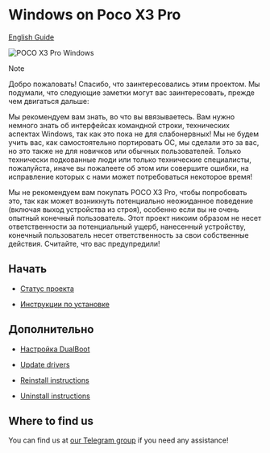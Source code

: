# Windows on Poco X3 Pro
[English Guide](/README.md)


![POCO X3 Pro Windows](https://github.com/user-attachments/assets/17ba0c91-3fa1-4d32-92cf-63249d23c235)

> [!NOTE]
> Добро пожаловать! Спасибо, что заинтересовались этим проектом. Мы подумали, что следующие заметки могут вас заинтересовать, прежде чем двигаться дальше:
>
> Мы рекомендуем вам знать, во что вы ввязываетесь. Вам нужно немного знать об интерфейсах командной строки, технических аспектах Windows, так как это пока не для слабонервных! Мы не будем учить вас, как самостоятельно портировать ОС, мы сделали это за вас, но это также не для новичков или обычных пользователей. Только технически подкованные люди или только технические специалисты, пожалуйста, иначе вы пожалеете об этом или совершите ошибки, на исправление которых с нами может потребоваться некоторое время!
>
> Мы не рекомендуем вам покупать POCO X3 Pro, чтобы попробовать это, так как может возникнуть потенциально неожиданное поведение (включая выход устройства из строя), особенно если вы не очень опытный конечный пользователь. Этот проект никоим образом не несет ответственности за потенциальный ущерб, нанесенный устройству, конечный пользователь несет ответственность за свои собственные действия. Считайте, что вас предупредили!
>

## Начать



- [Статус проекта](/Status-ru.md)



- [Инструкции по установке](ru/installation-selection.md)



## Дополнительно 

- [Настройка DualBoot](ru/3-dualboot.md)



- [Update drivers](ru/update.md)



- [Reinstall instructions](ru/reinstall.md)



- [Uninstall instructions](en/uninstall.md)



## Where to find us



You can find us at [our Telegram group](https://t.me/WaLoVayu) if you need any assistance!
